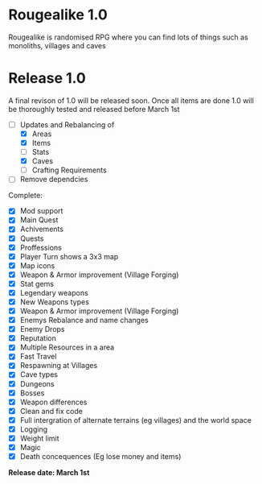 # Rougealike 1.0
Rougealike is randomised RPG where you can find lots of things such as monoliths, villages and caves

# Release 1.0
A final revison of 1.0 will be released soon. Once all items are done 1.0 will be thoroughly tested and released before March 1st
  

- [ ] Updates and Rebalancing of
  - [x] Areas
  - [x] Items
  - [ ] Stats
  - [x] Caves
  - [ ] Crafting Requirements
- [ ] Remove dependcies

Complete:
- [x] Mod support
- [x] Main Quest
- [x] Achivements
- [x] Quests
- [x] Proffessions
- [x] Player Turn shows a 3x3 map
- [x] Map icons
- [x] Weapon &  Armor improvement (Village Forging)
- [x] Stat gems
- [x] Legendary weapons
- [x] New Weapons types
- [x] Weapon &  Armor improvement (Village Forging)
- [x] Enemys Rebalance and name changes
- [x] Enemy Drops
- [x] Reputation
- [x] Multiple Resources in a area
- [x] Fast Travel
- [x] Respawning at Villages
- [x] Cave types
- [x] Dungeons
- [x] Bosses
- [x] Weapon differences
- [x] Clean and fix code
- [x] Full intergration of alternate terrains (eg villages) and the world space
- [x] Logging
- [x] Weight limit
- [x] Magic
- [x] Death concequences (Eg lose money and items)

__Release date:  March 1st__
